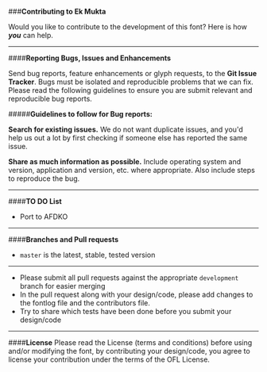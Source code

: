 
###**Contributing to Ek Mukta**

Would you like to contribute to the development of this font? Here is how ***you*** can help.

----------
####**Reporting Bugs, Issues and Enhancements**

Send bug reports, feature enhancements or glyph requests,  to the **Git Issue Tracker**. Bugs must be isolated and reproducible problems that we can fix. Please read the following guidelines to ensure you are submit relevant and reproducible bug reports.

#####**Guidelines to follow for Bug reports:**

**Search for existing issues.** We do not want duplicate issues, and you'd help us out a lot by first checking if someone else has reported the same issue. 

**Share as much information as possible.** Include operating system and version, application and version, etc. where appropriate. Also include steps to reproduce the bug.

----------
####**TO DO List**

 - Port to AFDKO

----------
####**Branches and Pull requests**

- `master` is the latest, stable, tested version 

----------

- Please submit all pull requests against the appropriate `development` branch for easier merging
- In the pull request along with your design/code, please add changes to the fontlog file and the contributors file.
- Try to share which tests have been done before you submit your design/code

----------
####**License**
Please read the License (terms and conditions) before using and/or modifying the font, by contributing your design/code, you agree to license your contribution under the terms of the OFL License.


